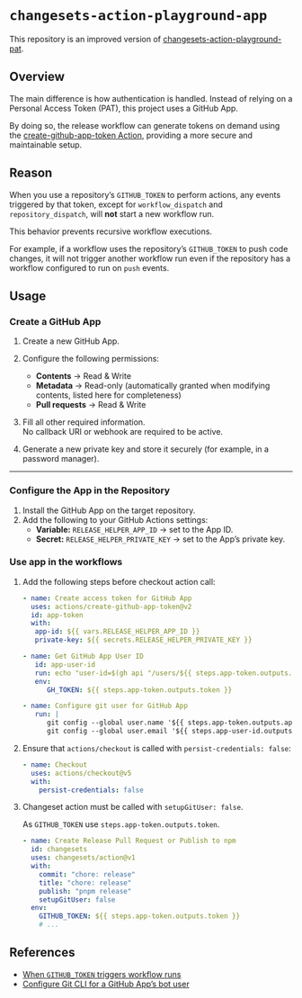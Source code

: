 # `changesets-action-playground-app`

This repository is an improved version of [changesets-action-playground-pat](https://github.com/marcalexiei/changesets-action-playground-pat).

## Overview

The main difference is how authentication is handled.
Instead of relying on a Personal Access Token (PAT), this project uses a GitHub App.

By doing so, the release workflow can generate tokens on demand using the [create-github-app-token Action](https://github.com/marketplace/actions/create-github-app-token), providing a more secure and maintainable setup.

## Reason

When you use a repository’s `GITHUB_TOKEN` to perform actions,
any events triggered by that token, except for `workflow_dispatch` and `repository_dispatch`, will **not** start a new workflow run.

This behavior prevents recursive workflow executions.

For example, if a workflow uses the repository’s `GITHUB_TOKEN` to push code changes,
it will not trigger another workflow run even if the repository has a workflow configured to run on `push` events.

## Usage

### Create a GitHub App

1. Create a new GitHub App.

2. Configure the following permissions:
   - **Contents** → Read & Write
   - **Metadata** → Read-only (automatically granted when modifying contents, listed here for completeness)
   - **Pull requests** → Read & Write

3. Fill all other required information.\
   No callback URl or webhook are required to be active.

4. Generate a new private key and store it securely (for example, in a password manager).

---

### Configure the App in the Repository

1. Install the GitHub App on the target repository.
2. Add the following to your GitHub Actions settings:
   - **Variable:** `RELEASE_HELPER_APP_ID` → set to the App ID.
   - **Secret:** `RELEASE_HELPER_PRIVATE_KEY` → set to the App’s private key.

### Use app in the workflows

1. Add the following steps before checkout action call:

   ```yml
   - name: Create access token for GitHub App
     uses: actions/create-github-app-token@v2
     id: app-token
     with:
      app-id: ${{ vars.RELEASE_HELPER_APP_ID }}
      private-key: ${{ secrets.RELEASE_HELPER_PRIVATE_KEY }}

   - name: Get GitHub App User ID
      id: app-user-id
      run: echo "user-id=$(gh api "/users/${{ steps.app-token.outputs.app-slug }}[bot]" --jq .id)" >> "$GITHUB_OUTPUT"
      env:
         GH_TOKEN: ${{ steps.app-token.outputs.token }}

   - name: Configure git user for GitHub App
      run: |
         git config --global user.name '${{ steps.app-token.outputs.app-slug }}[bot]'
         git config --global user.email '${{ steps.app-user-id.outputs.user-id }}+${{ steps.app-token.outputs.app-slug }}[bot]@users.noreply.github.com'
   ```

2. Ensure that `actions/checkout` is called with `persist-credentials: false`:

   ```yml
   - name: Checkout
     uses: actions/checkout@v5
     with:
       persist-credentials: false
   ```

3. Changeset action must be called with `setupGitUser: false`.

   As `GITHUB_TOKEN` use `steps.app-token.outputs.token`.

   ```yml
   - name: Create Release Pull Request or Publish to npm
     id: changesets
     uses: changesets/action@v1
     with:
       commit: "chore: release"
       title: "chore: release"
       publish: "pnpm release"
       setupGitUser: false
     env:
       GITHUB_TOKEN: ${{ steps.app-token.outputs.token }}
       # ...
   ```

## References

- [When `GITHUB_TOKEN` triggers workflow runs](https://docs.github.com/en/actions/concepts/security/github_token#when-github_token-triggers-workflow-runs)
- [Configure Git CLI for a GitHub App’s bot user](https://github.com/marketplace/actions/create-github-app-token#configure-git-cli-for-an-apps-bot-user)
